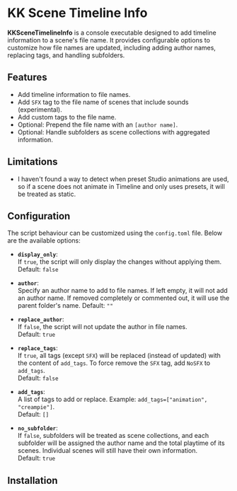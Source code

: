 # KK Scene Timeline Info

**KKSceneTimelineInfo** is a console executable designed to add timeline information to a scene's file name. It provides configurable options to customize how file names are updated, including adding author names, replacing tags, and handling subfolders.

## Features
- Add timeline information to file names.
- Add `SFX` tag to the file name of scenes that include sounds (experimental).
- Add custom tags to the file name.
- Optional: Prepend the file name with an `[author name]`.
- Optional: Handle subfolders as scene collections with aggregated information.

## Limitations
- I haven't found a way to detect when preset Studio animations are used, so if a scene does not animate in Timeline and only uses presets, it will be treated as static.

## Configuration
The script behaviour can be customized using the `config.toml` file. Below are the available options:

- **`display_only`**:  
  If `true`, the script will only display the changes without applying them.  
  Default: `false`

- **`author`**:  
  Specify an author name to add to file names. 
  If left empty, it will not add an author name.
  If removed completely or commented out, it will use the parent folder's name.
  Default: `""`

- **`replace_author`**:  
  If `false`, the script will not update the author in file names.  
  Default: `true`

- **`replace_tags`**:  
  If `true`, all tags (except `SFX`) will be replaced (instead of updated) with the content of `add_tags`. To force remove the `SFX` tag, add `NoSFX` to `add_tags`.  
  Default: `false`

- **`add_tags`**:  
  A list of tags to add or replace. Example: `add_tags=["animation", "creampie"]`.  
  Default: `[]`

- **`no_subfolder`**:  
  If `false`, subfolders will be treated as scene collections, and each subfolder will be assigned the author name and the total playtime of its scenes. Individual scenes will still have their own information.  
  Default: `true`

## Installation
